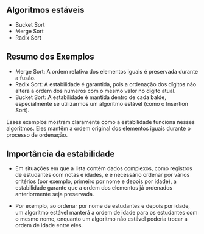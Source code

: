 ## Algoritmos estáveis

- Bucket Sort
- Merge Sort
- Radix Sort 

## Resumo dos Exemplos

- Merge Sort: A ordem relativa dos elementos iguais é preservada durante a fusão.
- Radix Sort: A estabilidade é garantida, pois a ordenação dos dígitos não altera a ordem dos números com o mesmo valor no dígito atual.
- Bucket Sort: A estabilidade é mantida dentro de cada balde, especialmente se utilizarmos um algoritmo estável (como o Insertion Sort).

Esses exemplos mostram claramente como a estabilidade funciona nesses algoritmos. Eles mantêm a ordem original dos elementos iguais durante o processo de ordenação.

## Importância da estabilidade

- Em situações em que a lista contém dados complexos, como registros de estudantes com notas e idades, e é necessário ordenar por vários critérios (por exemplo, primeiro por nome e depois por idade), a estabilidade garante que a ordem dos elementos já ordenados anteriormente seja preservada.

- Por exemplo, ao ordenar por nome de estudantes e depois por idade, um algoritmo estável manterá a ordem de idade para os estudantes com o mesmo nome, enquanto um algoritmo não estável poderia trocar a ordem de idade entre eles.